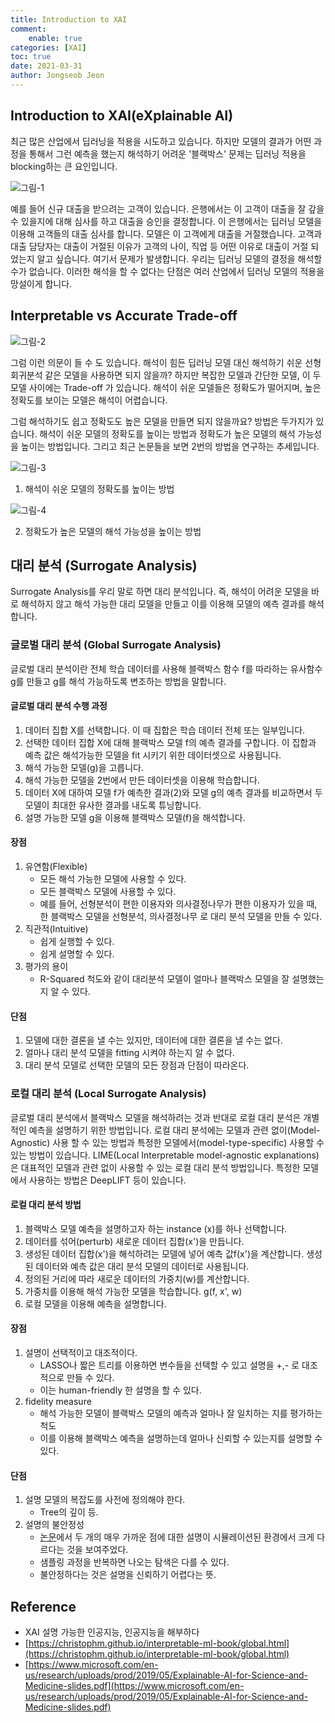 ```yaml
---
title: Introduction to XAI
comment:   
    enable: true
categories: [XAI]
toc: true
date: 2021-03-31
author: Jongseob Jeon
---
```



## Introduction to XAI(eXplainable AI)

최근 많은 산업에서 딥러닝을 적용을 시도하고 있습니다. 하지만 모델의 결과가 어떤 과정을 통해서 그런 예측을 했는지 해석하기 어려운 '블랙박스' 문제는 딥러닝 적용을 blocking하는 큰 요인입니다.

![그림-1](/imgs/xai/xai-1.png)

예를 들어 신규 대출을 받으려는 고객이 있습니다. 은행에서는 이 고객이 대출을 잘 갚을 수 있을지에 대해 심사를 하고 대출을 승인을 결정합니다. 이 은행에서는 딥러닝 모델을 이용해 고객들의 대출 심사를 합니다. 모델은 이 고객에게 대출을 거절했습니다. 고객과 대출 담당자는 대출이 거절된 이유가 고객의 나이, 직업 등 어떤 이유로 대출이 거절 되었는지 알고 싶습니다. 여기서 문제가 발생합니다. 우리는 딥러닝 모델의 결정을 해석할 수가 없습니다. 이러한 해석을 할 수 없다는 단점은 여러 산업에서 딥러닝 모델의 적용을 망설이게 합니다.

## Interpretable vs Accurate Trade-off
![그림-2](/imgs/xai/xai-2.png)

그럼 이런 의문이 들 수 도 있습니다. 해석이 힘든 딥러닝 모델 대신 해석하기 쉬운 선형회귀분석 같은 모델을 사용하면 되지 않을까? 하지만 복잡한 모델과 간단한 모델, 이  두 모델 사이에는 Trade-off 가 있습니다. 해석이 쉬운 모델들은 정확도가 떨어지며, 높은 정확도를 보이는 모델은 해석이 어렵습니다. 

그럼 해석하기도 쉽고 정확도도 높은 모델을 만들면 되지 않을까요? 방법은 두가지가 있습니다. 해석이 쉬운 모델의 정확도를 높이는 방법과 정확도가 높은 모델의 해석 가능성을 높이는 방법입니다. 그리고 최근 논문들을 보면 2번의 방법을 연구하는 추세입니다.

![그림-3](/imgs/xai/xai-3.png)

1. 해석이 쉬운 모델의 정확도를 높이는 방법

![그림-4](/imgs/xai/xai-4.png)

2. 정확도가 높은 모델의 해석 가능성을 높이는 방법

## 대리 분석 (Surrogate Analysis)
Surrogate Analysis를 우리 말로 하면 대리 분석입니다. 즉, 해석이 어려운 모델을 바로 해석하지 않고 해석 가능한 대리 모델을 만들고 이를 이용해 모델의 예측 결과를 해석합니다.

### 글로벌 대리 분석 (Global Surrogate Analysis)
글로벌 대리 분석이란 전체 학습 데이터를 사용해 블랙박스 함수 f를 따라하는 유사함수 g를 만들고 g를 해석 가능하도록 변조하는 방법을 말합니다.

#### 글로벌 대리 분석 수행 과정
1. 데이터 집합 X를 선택합니다. 이 때 집합은 학습 데이터 전체 또는 일부입니다.
2. 선택한 데이터 집합 X에 대해 블랙박스 모델 f의 예측 결과를 구합니다. 이 집합과 예측 값은 해석가능한 모델을 fit 시키기 위한 데이터셋으로 사용됩니다.
3. 해석 가능한 모델(g)을 고릅니다. 
4. 해석 가능한 모델을 2번에서 만든 데이터셋을 이용해 학습합니다.
5. 데이터 X에 대하여 모델 f가 예측한 결과(2)와 모델 g의 예측 결과를 비교하면서 두 모델이 최대한 유사한 결과를 내도록 튜닝합니다.
6. 설명 가능한 모델 g을 이용해 블랙박스 모델(f)을 해석합니다.


#### 장점
1. 유연함(Flexible)
    - 모든 해석 가능한 모델에 사용할 수 있다.
    - 모든 블랙박스 모델에 사용할 수 있다.
    - 예를 들어, 선형분석이 편한 이용자와 의사결정나무가 편한 이용자가 있을 때, 한 블랙박스 모델을 선형분석, 의사결정나무 로 대리 분석 모델을 만들 수 있다.
2. 직관적(Intuitive)
    - 쉽게 실행할 수 있다.
    - 쉽게 설명할 수 있다.
3. 평가의 용이
    - R-Squared 척도와 같이 대리분석 모델이 얼마나 블랙박스 모델을 잘 설명했는지 알 수 있다.

#### 단점
1. 모델에 대한 결론을 낼 수는 있지만, 데이터에 대한 결론을 낼 수는 없다.
2. 얼마나 대리 분석 모델을 fitting 시켜야 하는지 알 수 없다.
3. 대리 분석 모델로 선택한 모델의 모든 장점과 단점이 따라온다.

### 로컬 대리 분석 (Local Surrogate Analysis)
글로벌 대리 분석에서 블랙박스 모델을 해석하려는 것과 반대로 로컬 대리 분석은 개별적인 예측을 설명하기 위한 방법입니다. 로컬 대리 분석에는 모델과 관련 없이(Model-Agnostic) 사용 할 수 있는 방법과 특정한 모델에서(model-type-specific) 사용할 수 있는 방법이 있습니다. LIME(Local Interpretable model-agnostic explanations)은 대표적인 모델과 관련 없이 사용할 수 있는 로컬 대리 분석 방법입니다. 특정한 모델에서 사용하는 방법은 DeepLIFT 등이 있습니다.

#### 로컬 대리 분석 방법
1. 블랙박스 모델 예측을 설명하고자 하는 instance (x)를 하나 선택합니다.
2. 데이터를 섞어(perturb) 새로운 데이터 집합(x')을  만듭니다.
3. 생성된 데이터 집합(x')을 해석하려는 모델에 넣어 예측 값f(x')을 계산합니다. 생성된 데이터와 예측 값은 대리 분석 모델의 데이터로 사용됩니다.
4. 정의된 거리에 따라 새로운 데이터의 가중치(w)를 계산합니다.
5. 가중치를 이용해 해석 가능한 모델을 학습합니다. g(f, x', w)
6. 로컬 모델을 이용해 예측을 설명합니다.

#### 장점

1. 설명이 선택적이고 대조적이다.
    - LASSO나 짧은 트리를 이용하면 변수들을 선택할 수 있고 설명을 +,- 로 대조적으로 만들 수 있다.
    - 이는 human-friendly 한 설명을 할 수 있다.
2. fidelity measure
    - 해석 가능한 모델이 블랙박스 모델의 예측과 얼마나 잘 일치하는 지를 평가하는 척도
    - 이를 이용해 블랙박스 예측을 설명하는데 얼마나 신뢰할 수 있는지를 설명할 수 있다.

#### 단점
1. 설명 모델의 복잡도를 사전에 정의해야 한다.
    - Tree의 깊이 등.
2. 설명의 불안정성
    - [논문](https://arxiv.org/pdf/1806.08049.pdf)에서 두 개의 매우 가까운 점에 대한 설명이 시뮬레이션된 환경에서 크게 다르다는 것을 보여주었다.
    - 샘플링 과정을 반복하면 나오는 탐색은 다를 수 있다.
    - 불안정하다는 것은 설명을 신뢰하기 어렵다는 뜻.

## Reference
- XAI 설명 가능한 인공지능, 인공지능을 해부하다
- [https://christophm.github.io/interpretable-ml-book/global.html](https://christophm.github.io/interpretable-ml-book/global.html)
- [https://www.microsoft.com/en-us/research/uploads/prod/2019/05/Explainable-AI-for-Science-and-Medicine-slides.pdf](https://www.microsoft.com/en-us/research/uploads/prod/2019/05/Explainable-AI-for-Science-and-Medicine-slides.pdf)